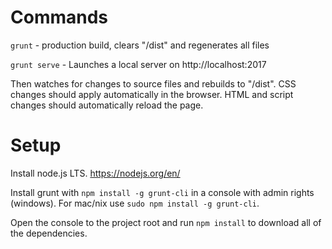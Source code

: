 # Commands

`grunt` - production build, clears "/dist" and regenerates all files

`grunt serve` - Launches a local server on http://localhost:2017

Then watches for changes to source files and rebuilds to "/dist". CSS changes should apply automatically in the browser. HTML and script changes should automatically reload the page.

# Setup

Install node.js LTS. https://nodejs.org/en/

Install grunt with `npm install -g grunt-cli` in a console with admin rights (windows). For mac/nix use `sudo npm install -g grunt-cli`.

Open the console to the project root and run `npm install` to download all of the dependencies.